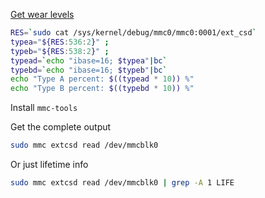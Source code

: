 [Get wear levels](https://electronics.stackexchange.com/questions/218914/how-long-until-my-emmc-is-dead)

```bash
RES=`sudo cat /sys/kernel/debug/mmc0/mmc0:0001/ext_csd`
typea="${RES:536:2}" ;
typeb="${RES:538:2}" ;
typead=`echo "ibase=16; $typea"|bc`
typebd=`echo "ibase=16; $typeb"|bc`
echo "Type A percent: $((typead * 10)) %"
echo "Type B percent: $((typebd * 10)) %"
```

Install `mmc-tools`

Get the complete output
```bash
sudo mmc extcsd read /dev/mmcblk0
```

Or just lifetime info
```bash
sudo mmc extcsd read /dev/mmcblk0 | grep -A 1 LIFE
```
